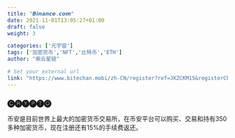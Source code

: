 ```yaml
---
title: "𝘽𝙞𝙣𝙖𝙣𝙘𝙚.𝙘𝙤𝙢"
date: 2021-11-01T13:05:27+01:00
draft: false
weight: 3

categories: ['元宇宙']
tags: ['加密货币','NFT','比特币','ETH']
author: "紫云星链"

# Set your external url
link: "https://www.bitechan.mobi/zh-CN/register?ref=JKZCKM15&registerChannel=goose"
---
```


### 🅒🅡🅨🅟🅣🅞 
币安是目前世界上最大的加密货币交易所，在币安平台可以购买、交易和持有350多种加密货币，现在注册还有15%的手续费返还。
